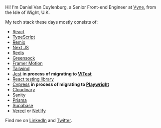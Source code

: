 

Hi! I'm Daniel Van Cuylenburg, a Senior Front-end Engineer at [Vyne](https://payvyne.com), from the Isle of Wight, U.K. 

My tech stack these days mostly consists of: 
- [React](https://reactjs.org/)
- [TypeScript](https://www.typescriptlang.org/)
- [Remix](https://remix.run)
- [Next JS](https://nextjs.org/)
- [Redis](https://redis.io/)
- [Greensock](https://greensock.com/)
- [Framer Motion](https://www.framer.com/motion/)
- [Tailwind](https://tailwindcss.com/)
- [Jest](https://jestjs.io/) **in process of migrating to [ViTest](https://vitest.dev/)**
- [React testing library](https://testing-library.com/docs/react-testing-library) 
- [Cypress](https://www.cypress.io/) **in process of migrating to [Playwright](https://playwright.dev/)**
- [Cloudinary](https://cloudinary.com/)
- [Sanity](https://www.sanity.io/) 
- [Prisma](https://www.prisma.io/)
- [Supabase](https://supabase.com)
- [Vercel](https://vercel.com/) or [Netlify](https://www.netlify.com/)

Find me on [LinkedIn](https://www.linkedin.com/in/danielvanc/) and [Twitter](https://www.twitter.com/danielvanc).
